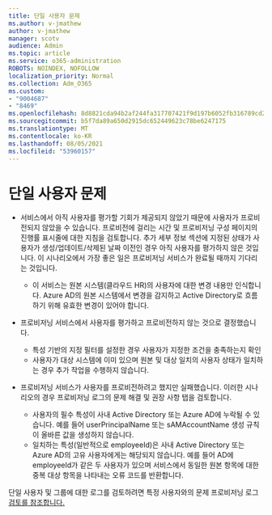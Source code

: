 ```yaml
---
title: 단일 사용자 문제
ms.author: v-jmathew
author: v-jmathew
manager: scotv
audience: Admin
ms.topic: article
ms.service: o365-administration
ROBOTS: NOINDEX, NOFOLLOW
localization_priority: Normal
ms.collection: Adm_O365
ms.custom:
- "9004687"
- "8469"
ms.openlocfilehash: 8d8821cda94b2af244fa317707421f9d197b6052fb316789cd286ea8b4adf19e
ms.sourcegitcommit: b5f7da89a650d2915dc652449623c78be6247175
ms.translationtype: MT
ms.contentlocale: ko-KR
ms.lasthandoff: 08/05/2021
ms.locfileid: "53960157"
---
```

# <a name="problem-with-single-user"></a>단일 사용자 문제

- 서비스에서 아직 사용자를 평가할 기회가 제공되지 않았기 때문에 사용자가 프로비전되지 않았을 수 있습니다. 프로비전에 걸리는 시간 및 프로비저닝 구성 페이지의 진행률 표시줄에 대한 지침을 검토합니다. 추가 세부 정보 섹션에 지정된 상태가 사용자가 생성/업데이트/삭제된 날짜 이전인 경우 아직 사용자를 평가하지 않은 것입니다. 이 시나리오에서 가장 좋은 일은 프로비저닝 서비스가 완료될 때까지 기다리는 것입니다.

  - 이 서비스는 원본 시스템(클라우드 HR)의 사용자에 대한 변경 내용만 인식합니다. Azure AD의 원본 시스템에서 변경을 감지하고 Active Directory로 흐름하기 위해 유효한 변경이 있어야 합니다.
- 프로비저닝 서비스에서 사용자를 평가하고 프로비전하지 않는 것으로 결정했습니다.
  - 특성 기반의 지정 필터를 설정한 경우 사용자가 지정한 조건을 충족하는지 확인
  - 사용자가 대상 시스템에 이미 있으며 원본 및 대상 일치의 사용자 상태가 일치하는 경우 추가 작업을 수행하지 않습니다.
- 프로비저닝 서비스가 사용자를 프로비전하려고 했지만 실패했습니다. 이러한 시나리오의 경우 프로비저닝 로그의 문제 해결 및 권장 사항 탭을 검토합니다.
  - 사용자의 필수 특성이 사내 Active Directory 또는 Azure AD에 누락될 수 있습니다. 예를 들어 userPrincipalName 또는 sAMAccountName 생성 규칙이 올바른 값을 생성하지 않습니다.
  - 일치하는 특성(일반적으로 employeeId)은 사내 Active Directory 또는 Azure AD의 고유 사용자에게는 해당되지 않습니다. 예를 들어 AD에 employeeId가 같은 두 사용자가 있으며 서비스에서 동일한 원본 항목에 대한 중복 대상 항목을 나타내는 오류 코드를 반환합니다.

단일 사용자 및 그룹에 대한 로그를 검토하려면 특정 사용자와의 문제 프로비저닝 로그 [검토를 참조합니다.](https://docs.microsoft.com/azure/active-directory/reports-monitoring/concept-provisioning-logs)
